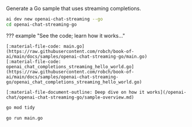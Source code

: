 Generate a Go sample that uses streaming completions.

``` bash
ai dev new openai-chat-streaming --go
cd openai-chat-streaming-go
```

??? example "See the code; learn how it works..."

    [:material-file-code: main.go](https://raw.githubusercontent.com/robch/book-of-ai/main/docs/samples/openai-chat-streaming-go/main.go)  
    [:material-file-code: openai_chat_completions_streaming_hello_world.go](https://raw.githubusercontent.com/robch/book-of-ai/main/docs/samples/openai-chat-streaming-go/openai_chat_completions_streaming_hello_world.go)  

    [:material-file-document-outline: Deep dive on how it works](/openai-chat/openai-chat-streaming-go/sample-overview.md)  

``` bash title="Install dependencies"
go mod tidy
```

``` bash title="Run the sample"
go run main.go
```
